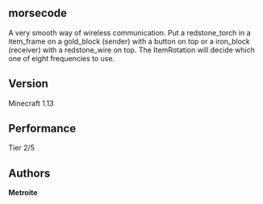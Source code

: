 ## morsecode

A very smooth way of wireless communication. Put a redstone_torch in a item_frame on a gold_block (sender) with a button on top or a iron_block (receiver) with a redstone_wire on top. The ItemRotation will decide which one of eight frequencies to use.

## Version

Minecraft 1.13

## Performance

Tier 2/5

## Authors

**Metroite**
